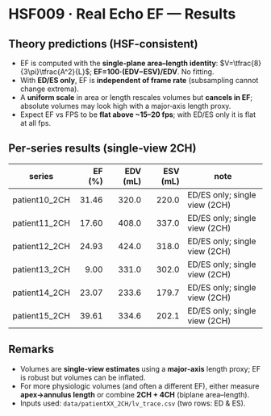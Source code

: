 # HSF009 · Real Echo EF — Results

## Theory predictions (HSF-consistent)
- EF is computed with the **single‑plane area–length identity**: $V=\tfrac{8}{3\pi}\tfrac{A^2}{L}$; **EF=100·(EDV−ESV)/EDV**. No fitting.
- With **ED/ES only**, EF is **independent of frame rate** (subsampling cannot change extrema).
- A **uniform scale** in area or length rescales volumes but **cancels in EF**; absolute volumes may look high with a major‑axis length proxy.
- Expect EF vs FPS to be **flat above ~15–20 fps**; with ED/ES only it is flat at all fps.

## Per‑series results (single‑view 2CH)
| series | EF (%) | EDV (mL) | ESV (mL) | note |
|---|---:|---:|---:|---|
| patient10_2CH | 31.46 | 320.0 | 220.0 | ED/ES only; single view (2CH) |
| patient11_2CH | 17.60 | 408.0 | 337.0 | ED/ES only; single view (2CH) |
| patient12_2CH | 24.93 | 424.0 | 318.0 | ED/ES only; single view (2CH) |
| patient13_2CH | 9.00 | 331.0 | 302.0 | ED/ES only; single view (2CH) |
| patient14_2CH | 23.07 | 233.6 | 179.7 | ED/ES only; single view (2CH) |
| patient15_2CH | 39.61 | 334.6 | 202.1 | ED/ES only; single view (2CH) |

## Remarks
- Volumes are **single‑view estimates** using a **major‑axis** length proxy; EF is robust but volumes can be inflated.
- For more physiologic volumes (and often a different EF), either measure **apex→annulus length** or combine **2CH + 4CH** (biplane area–length).
- Inputs used: `data/patientXX_2CH/lv_trace.csv` (two rows: ED & ES).
